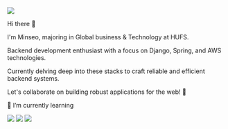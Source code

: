 <img src="https://img.shields.io/badge/jgoldstone7@gmail.com-EA4335?style=flat-square&logo=Gmail&logoColor=white"/>

Hi there 👋

I'm Minseo, majoring in Global business & Technology at HUFS. 

Backend development enthusiast with a focus on Django, Spring, and AWS technologies. 

Currently delving deep into these stacks to craft reliable and efficient backend systems. 

Let's collaborate on building robust applications for the web! 🚀


🌱 I’m currently learning

<img src="https://img.shields.io/badge/Django-092E20?style=flat-square&logo=Django&logoColor=white"/> <img src="https://img.shields.io/badge/Spring-6DB33F?style=flat-square&logo=Spring&logoColor=white"/> <img src="https://img.shields.io/badge/Spring-6DB33F?style=flat-square&logo=Spring&logoColor=white"/>


<!--
**minseojeong1012/minseojeong1012** is a ✨ _special_ ✨ repository because its `README.md` (this file) appears on your GitHub profile.

Here are some ideas to get you started:

- 🔭 I’m currently working on 
- 🌱 I’m currently learning 
- 👯 I’m looking to collaborate on ...
- 🤔 I’m looking for help with ...
- 💬 Ask me about ...
- 📫 How to reach me: ...
- 😄 Pronouns: ...
- ⚡ Fun fact: ...
-->

